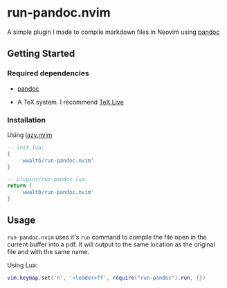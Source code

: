 # run-pandoc.nvim

A simple plugin I made to compile markdown files in Neovim using
[pandoc](https://github.com/jgm/pandoc)

## Getting Started

### Required dependencies

- [pandoc](https://github.com/jgm/pandoc) 

- A TeX system. I recommend [TeX Live](https://tug.org/texlive/)

### Installation

Using [lazy.nvim](https://github.com/folke/lazy.nvim)

```lua
-- init.lua:
{
    'wwaltb/run-pandoc.nvim'
}

-- plugins/run-pandoc.lua:
return {
    'wwaltb/run-pandoc.nvim'
}
```

## Usage

`run-pandoc.nvim` uses it's `run` command to compile the file open in the
current buffer into a pdf. It will output to the same location as the original
file and with the same name.

Using Lua:

```lua
vim.keymap.set('n', '<leader>ff', require("run-pandoc").run, {})
```
